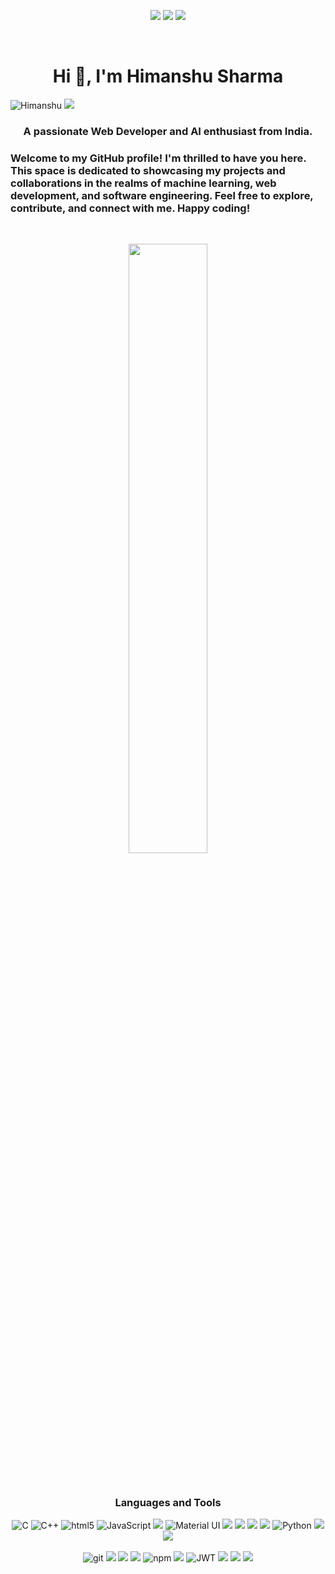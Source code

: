 <p align="center" float="left">  
  <a href="mailto:hs897232@gmail.com"><img src="https://img.shields.io/badge/Gmail-D14836?style=for-the-badge&logo=gmail&logoColor=white"/></a>
  <a href="https://www.instagram.com/find_himanshu_here_/"><img src="https://img.shields.io/badge/shreyanshsingh_2105-%23E4405F.svg?style=for-the-badge&logo=Instagram&logoColor=white" /></a>
  <a href="https://www.linkedin.com/in/himanshu-sharma-77489219b"><img src="https://img.shields.io/badge/linkedin-%230077B5.svg?style=for-the-badge&logo=linkedin&logoColor=white" /></a>
  
 
</p>
<br>

<h1 align="center">Hi 👋, I'm Himanshu Sharma</h1>
<p align="centre"> <img src="https://komarev.com/ghpvc/?username=souravrjpt&label=Profile%20views&color=0e75b6&style=flat" alt="Himanshu" />
<img src="https://hits.seeyoufarm.com/api/count/incr/badge.svg?url=https%3A%2F%2Fgithub.com%2Fsouravrjpt1212%2Fhit-counter"/>
</p>
<h3 align="center">A passionate Web Developer and AI enthusiast from India.</h3><be>
<h3>Welcome to my GitHub profile! I'm thrilled to have you here. This space is dedicated to showcasing my projects and collaborations in the realms of machine learning, web development, and software engineering. Feel free to explore, contribute, and connect with me. Happy coding!</h3>

<br>

<p align="center"> <img   src="https://user-images.githubusercontent.com/74038190/219923823-bf1ce878-c6b8-4faa-be07-93e6b1006521.gif"  height="50%" width="50%"></p>



<br>
<h3 align="center" float="left">Languages and Tools</h3>
<p align="center" float="left">
<!--   <img alt="Django" src="https://img.shields.io/badge/Django-092E20?style=for-the-badge&logo=django&logoColor=white"/> -->
<!--   <img alt=".Net" src="https://img.shields.io/badge/.NET-5C2D91?style=for-the-badge&logo=.net&logoColor=white" /> -->
<!--   <img alt="C#" src="https://img.shields.io/badge/C%23-239120?style=for-the-badge&logo=c-sharp&logoColor=white" /> -->
  <img alt="C" src="https://img.shields.io/badge/c-%2300599C.svg?style=for-the-badge&logo=c&logoColor=white" />
   <img alt="C++" src="https://img.shields.io/badge/c++-%2300599C.svg?style=for-the-badge&logo=c%2B%2B&logoColor=white"/>
  <img alt="html5" src="https://img.shields.io/badge/-HTML5-E34F26?style=flat-square&logo=html5&logoColor=white"/>
  <img alt="JavaScript" src="https://img.shields.io/badge/javascript-%2302569B.svg?style=for-the-badge&logo=javascript&logoColor=white" />
  <img src="https://img.shields.io/badge/React_Router-CA4245?style=for-the-badge&logo=react-router&logoColor=white"/>
  <img alt="Material UI" src="https://img.shields.io/badge/Material--UI-0081CB?style=for-the-badge&logo=material-ui&logoColor=white" />
  <img src="https://img.shields.io/badge/MySQL-005C84?style=for-the-badge&logo=mysql&logoColor=white"/>
  <img src="https://img.shields.io/badge/Bootstrap-563D7C?style=for-the-badge&logo=bootstrap&logoColor=white"/>
  <img src="https://img.shields.io/badge/-CSS3-1572B6?style=flat-square&logo=CSS3&logoColor=white"/>
  <img src="https://img.shields.io/badge/-MySQL-F29111?style=flat-square&logo=MySQL&logoColor=white"/>
  <img alt="Python" src="https://img.shields.io/badge/Python-3776AB?style=for-the-badge&logo=python&logoColor=white" />
  <img src="https://img.shields.io/badge/Tailwind_CSS-38B2AC?style=for-the-badge&logo=tailwind-css&logoColor=white"/>
  <img src="https://img.shields.io/badge/Socket.io-010101?&style=for-the-badge&logo=Socket.io&logoColor=white"/>
  
  <br>
  <br>


  <img alt="git" src="https://img.shields.io/badge/-Git-F05032?style=flat-square&logo=git&logoColor=white" />
  <img src="https://img.shields.io/badge/-Github-181717?style=flat-square&logo=GitHub&logoColor=white"/>
  <img src="https://img.shields.io/badge/MongoDB-4EA94B?style=for-the-badge&logo=mongodb&logoColor=white"/>
  
  <img src="https://img.shields.io/badge/-Visual%20Studio%20Code-23A9F2?style=flat-square&logo=Visual%20Studio%20Code&logoColor=white"/>
  <img alt="npm" src="https://img.shields.io/badge/-NPM-CB3837?style=flat-square&logo=npm&logoColor=white" /> 
  <img src="https://img.shields.io/badge/-Debian-A80030?style=flat-square&logo=Debian&logoColor=white"/>
  <img alt="JWT" src="https://img.shields.io/badge/json%20web%20tokens-323330?style=for-the-badge&logo=json-web-tokens&logoColor=pink" />
  
  <img src="https://img.shields.io/badge/Zorin%20OS-0CC1F3?style=for-the-badge&logo=zorin&logoColor=white"/>
  <img src="https://img.shields.io/badge/Raspberry%20Pi-A22846?style=for-the-badge&logo=Raspberry%20Pi&logoColor=white"/>
<img src="https://img.shields.io/badge/OpenCV-27338e?style=for-the-badge&logo=OpenCV&logoColor=white"/>
  
</p>

<br>
